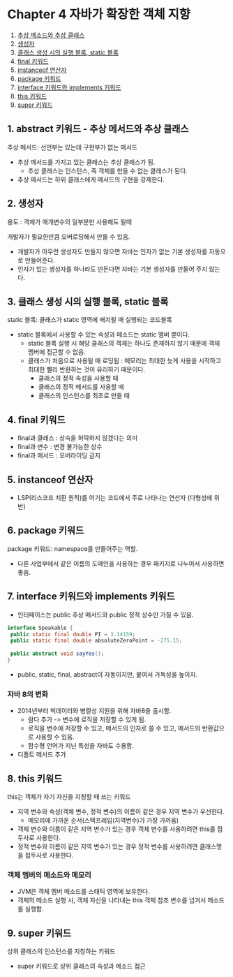 # Chapter 4 자바가 확장한 객체 지향

1. [추상 메소드와 추상 클래스](#1-추상-메소드와-추상-클래스)
2. [생성자](#2-생성자)
3. [클래스 생성 시의 실행 블록, static 블록](#3-클래스-생성-시의-실행-블록-static-블록)
4. [final 키워드](#4-final-키워드)
5. [instanceof 연산자](#5-instanceof-연산자)
6. [package 키워드](#6-package-키워드)
7. [interface 키워드와 implements 키워드](#7-interface-키워드와-implements-키워드)
8. [this 키워드](#8-this-키워드)
9. [super 키워드](#9-super-키워드)

## 1. abstract 키워드 - 추상 메서드와 추상 클래스

추상 메서드: 선언부는 있는데 구현부가 없는 메서드
* 추상 메서드를 가지고 있는 클래스는 추상 클래스가 됨.
    * 추상 클래스는 인스턴스, 즉 객체를 만들 수 없는 클래스가 된다.
* 추상 메서드는 하위 클래스에게 메서드의 구현을 강제한다.

## 2. 생성자

용도 : 객체가 매개변수의 일부분만 사용해도 될때

개발자가 필요한만큼 오버로딩해서 만들 수 있음.

* 개발자가 아무런 생성자도 만들지 않으면 자바는 인자가 없는 기본 생성자를 자동으로 만들어준다.
* 인자가 있는 생성자를 하나라도 만든다면 자바는 기본 생성자를 만들어 주지 않는다.

## 3. 클래스 생성 시의 실행 블록, static 블록

static 블록: 클래스가 static 영역에 배치될 때 실행되는 코드블록
* static 블록에서 사용할 수 있는 속성과 메소드는 static 멤버 뿐이다.
    * static 블록 실행 시 해당 클래스의 객체는 하나도 존재하지 않기 때문에 객체 멤버에 접근할 수 없음.
    * 클래스가 처음으로 사용될 때 로딩됨 : 메모리는 최대한 늦게 사용을 시작하고 최대한 빨리 반환하는 것이 유리하기 때문이다.
        * 클래스의 정적 속성을 사용할 때
        * 클래스의 정적 메서드를 사용할 때
        * 클래스의 인스턴스를 최초로 만들 때

## 4. final 키워드 

* final과 클래스 : 상속을 허락하지 않겠다는 의미
* final과 변수 : 변경 불가능한 상수
* final과 메서드 : 오버라이딩 금지

## 5. instanceof 연산자

* LSP(리스코프 치환 원칙)를 어기는 코드에서 주로 나타나는 연산자 (다형성에 위반)
    
## 6. package 키워드

package 키워드: namespace를 만들어주는 역할.
* 다른 사업부에서 같은 이름의 도메인을 사용하는 경우 패키지로 나누어서 사용하면 좋음.

## 7. interface 키워드와 implements 키워드

* 인터페이스는 public 추상 메서드와 public 정적 상수만 가질 수 있음.

```java
interface Speakable {
 public static final double PI = 3.14159;
 public static final double absoluteZeroPoint = -275.15;
 
 public abstract void sayYes();
}
```
* public, static, final, abstract이 자동이지만, 붙여서 가독성을 높이자.

### 자바 8의 변화
* 2014년부터 빅데이터와 병렬성 지원을 위해 자바8을 출시함.
    * 람다 추가 -> 변수에 로직을 저장할 수 있게 됨.
    * 로직을 변수에 저장할 수 있고, 메서드의 인자로 쓸 수 있고, 메서드의 반환값으로 사용할 수 있음.
    * 함수형 언어가 지닌 특성을 자바도 수용함.
* 디폴트 메서드 추가

## 8. this 키워드
this는 객체가 자기 자신을 지칭할 때 쓰는 키워드
* 지역 변수와 속성(객체 변수, 정적 변수)의 이름이 같은 경우 지역 변수가 우선한다.
    * 메모리에 가까운 순서(스택프레임(지역변수)가 가장 가까움)
* 객체 변수와 이름이 같은 지역 변수가 있는 경우 객체 변수를 사용하려면 this를 접두사로 사용한다.
* 정적 변수와 이름이 같은 지역 변수가 있는 경우 정적 변수를 사용하려면 클래스명을 접두사로 사용한다.

### 객체 멤버의 메소드와 메모리
* JVM은 객체 멤버 메소드를 스태틱 영역에 보유한다.
* 객체의 메소드 실행 시, 객체 자신을 나타내는 this 객체 참조 변수를 넘겨서 메소드를 실행함.

## 9. super 키워드
상위 클래스의 인스턴스를 지칭하는 키워드
* super 키워드로 상위 클래스의 속성과 메소드 접근








